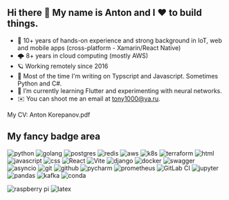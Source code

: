 ## Hi there 👋 My name is Anton and I ❤️ to build things.

- 📱 10+ years of hands-on experience and strong background in IoT, web and mobile apps (cross-platform - Xamarin/React Native)
- 🌩️ 8+ years in cloud computing (mostly AWS)
- 🪐 Working remotely since 2016
- 🤖 Most of the time I'm writing on Typscript and Javascript. Sometimes Python and C#.
- 🌱 I’m currently learning Flutter and experimenting with neural networks. 
- ✉️ You can shoot me an email at tony1000@ya.ru.

My CV: Anton Korepanov.pdf

## My fancy badge area

![python](https://img.shields.io/badge/python%20-%2314354C.svg?&style=for-the-badge&logo=python&logoColor=white) ![golang](https://img.shields.io/badge/go-%2300ADD8.svg?&style=for-the-badge&logo=go&logoColor=white) ![postgres](https://img.shields.io/badge/postgres-%23316192.svg?&style=for-the-badge&logo=postgresql&logoColor=white) ![redis](https://img.shields.io/badge/redis%20-%23CC0000.svg?&style=for-the-badge&logo=redis&logoColor=white) ![aws](https://img.shields.io/badge/AWS%20-%23FF9900.svg?&style=for-the-badge&logo=amazon-aws&logoColor=white)  ![k8s](https://img.shields.io/badge/kubernetes%20-%23326ce5.svg?&style=for-the-badge&logo=kubernetes&logoColor=white) ![terraform](https://img.shields.io/badge/terraform%20-%235835CC.svg?&style=for-the-badge&logo=terraform&logoColor=white) ![html](https://img.shields.io/badge/html%20-%23E34F26.svg?&style=for-the-badge&logo=html5&logoColor=white) ![javascript](https://img.shields.io/badge/javascript%20-%23323330.svg?&style=for-the-badge&logo=javascript&logoColor=%23F7DF1E) ![css](https://img.shields.io/badge/css%20-%231572B6.svg?&style=for-the-badge&logo=css3&logoColor=white) ![React](https://img.shields.io/badge/react-%2320232a.svg?style=for-the-badge&logo=react&logoColor=%2361DAFB) ![Vite](https://img.shields.io/badge/vite-%23646CFF.svg?style=for-the-badge&logo=vite&logoColor=white) ![django](https://img.shields.io/badge/django%20-%23092E20.svg?&style=for-the-badge&logo=django&logoColor=white) ![docker](https://img.shields.io/badge/docker-%232496ED.svg?&style=for-the-badge&logo=docker&logoColor=white) ![swagger](https://img.shields.io/badge/swagger-%2385EA2D.svg?&style=for-the-badge&logo=swagger&logoColor=black)  ![asyncio](https://img.shields.io/badge/asyncio-%2300BAFF.svg?&style=for-the-badge&logo=python&logoColor=white) ![git](https://img.shields.io/badge/git%20-%23F05033.svg?&style=for-the-badge&logo=git&logoColor=white) ![github](https://img.shields.io/badge/github%20actions%20-%232671E5.svg?&style=for-the-badge&logo=github%20actions&logoColor=white) ![pycharm](https://img.shields.io/badge/pycharm-%23000000.svg?&style=for-the-badge&logo=pycharm&logoColor=white) ![prometheus](https://img.shields.io/badge/prometheus%20-%23E6522C.svg?&style=for-the-badge&logo=prometheus&logoColor=white) ![GitLab CI](https://img.shields.io/badge/gitlab%20ci-%23181717.svg?style=for-the-badge&logo=gitlab&logoColor=white) ![jupyter](https://img.shields.io/badge/Jupyter%20-%23F37626.svg?&style=for-the-badge&logo=Jupyter&logoColor=white) ![pandas](https://img.shields.io/badge/pandas%20-%23150458.svg?&style=for-the-badge&logo=pandas&logoColor=white) ![kafka](https://img.shields.io/badge/kafka%20-%23000000.svg?&style=for-the-badge&logo=apache%20kafka&logoColor=white) ![conda](https://img.shields.io/badge/conda%20-%2342B029.svg?&style=for-the-badge&logo=anaconda&logoColor=white)  

![raspberry pi](https://img.shields.io/badge/RASPBERRY%20PI-%23C51A4A.svg?&style=for-the-badge&logo=raspberry%20pi&logoColor=white) 
![latex](https://img.shields.io/badge/latex-000000.svg?&style=for-the-badge&logo=actigraph&logoColor=white)



<!--
**ampersd/ampersd** is a ✨ _special_ ✨ repository because its `README.md` (this file) appears on your GitHub profile.

Here are some ideas to get you started:

- 🔭 I’m currently working on ...
- 🌱 I’m currently learning Flutter and ML. 
- 👯 I’m looking to collaborate on ...
- 🤔 I’m looking for help with ...
- 💬 Ask me about ...
- 📫 How to reach me: ...
- 😄 Pronouns: ...
- ⚡ Fun fact: ...
-->
